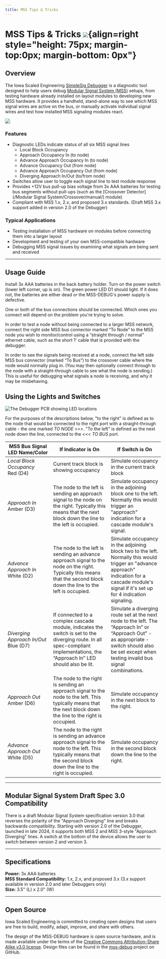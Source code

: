 ```yaml
---
title: MSS Tips & Tricks
---
```

# MSS Tips & Tricks ![](../img/simplesig-logo.png){align=right style="height: 75px; margin-top:0px; margin-bottom: 0px"}

## Overview

The Iowa Scaled Engineering [SimpleSig Debugger](https://www.iascaled.com/store/MSS-CROSSOVER) is a diagnostic tool designed to help users debug [Modular Signal System (MSS)](https://modularsignalsystem.info/) setups, from testing hardware already installed on layout modules to developing new MSS hardware.  It provides a handheld, stand-alone way to see which MSS signal wires are active on the bus, or manually activate individual signal wires and test how installed MSS signaling modules react.

![](img/mss-debug.jpg)


### Features
* Diagnostic LEDs indicate status of all six MSS signal lines
    * Local Block Occupancy
    * Approach Occupancy In (to node)
    * Advance Approach Occupancy In (to node)
    * Advance Occupancy Out (from node)
    * Advance Approach Occupancy Out (from node)
    * Diverging Approach In/Out (to/from node)
* Switches allow user to toggle each signal line to test module response
* Provides +12V bus pull-up bias voltage from 3x AAA batteries for testing bus segments without
pull-ups (such as the [Crossover Detector](/Modular Signal System/Crossover/manual/) module)
* Compliant with MSS 1.x, 2.x, and proposed 3.x standards.  (Draft MSS 3.x support added in version 2.0 of the Debugger)

### Typical Applications

* Testing installation of MSS hardware on modules before connecting them into a larger layout
* Development and testing of your own MSS-compatible hardware
* Debugging MSS signal issues by examining what signals are being sent and received

---

## Usage Guide

Install 3x AAA batteries in the back battery holder. Turn on the power switch (lower left corner, up is on). The green power LED D1 should light. If it does not, the batteries are either dead or the MSS-DEBUG's power supply is defective.

One or both of the bus connections should be connected. Which ones you connect will depend on the problem you're trying to solve.

In order to test a node without being connected to a larger MSS network, connect the right side MSS bus connector marked “To Node” to the MSS node you wish to monitor/control using a “straight through / normal” ethernet cable, such as the short 1' cable that is provided with the debugger.

In order to see the signals being received at a node, connect the left side MSS bus connector (marked “To Bus”) to the crossover cable where the node would normally plug in. (You may then optionally connect through to the node with a straight-through cable to see what the node is sending.) This is useful for debugging what signals a node is receiving, and why it may be misbehaving.

## Using the Lights and Switches

![The Debugger PCB showing LED locations](img/mss-debug-pcb.png)

For the purposes of the descriptions below, "to the right" is defined as to the node that would be connected to the right port with a straight-through cable - the one marked *TO NODE >>>*.  "To the left" is defined as the next node down the line, connected to the *<<< TO BUS* port.

| MSS&nbsp;Bus&nbsp;Signal<br/>LED&nbsp;Name/Color | If Indicator is On | If Switch is On | 
|-------------------|--------------------|-----------------|
| *Local Block Occupancy*<br/>Red (D4) |Current track block is showing occupancy |Simulate occupancy in the current track block | 
| *Approach In*<br/>Amber (D3) |The node to the left is sending an approach signal to the node on the right. Typically this means that the next block down the line to the left is occupied. |Simulate occupancy in the adjoining block one to the left. Normally this would trigger an "approach" indication for a cascade module's signal.| 
| *Advance Approach In*<br/>White (D2) |The node to the left is sending an advance approach signal to the node on the right. Typically this means that the second block down the line to the left is occupied. |Simulate occupancy in the adjoining block two to the left. Normally this would trigger an "advance approach" indication for a cascade module's signal if it's set up for 4 indication signaling. | 
| *Diverging Approach In/Out*<br/>Blue (D7) |If connected to a complex cascade module, indicates the switch is set to the diverging route. In all spec-compliant implementations, the “Approach In” LED should also be lit. |Simulate a diverging route set at the next node to the left. The “Approach In” or “Approach Out” - as appropriate - switch should also be set except when testing invalid bus signal combinations. | 
| *Approach Out*<br/>Amber (D6) |The node to the right is sending an approach signal to the node to the left. This typically means that the next block down the line to the right is occupied. |Simulate occupancy in the next block to the right. |
| *Advance Approach Out*<br/>White (D5) |The node to the right is sending an advance approach signal to the node to the left. This typically means that the second block down the line to the right is occupied. |Simulate occupancy in the second block down the line to the right. | 


---

## Modular Signal System Draft Spec 3.0 Compatibility

There is a draft Modular Signal System specification version 3.0 that reverses the polarity of the "Approach Diverging" line and breaks backwards compatibility.  Starting with version 2.0 of the Debugger, launched in late 2024, it supports both MSS 2 and MSS 3-style "Approach Diverging" lines.  A switch at the bottom of the device allows the user to switch between version 2 and version 3.

---

## Specifications

**Power:**  3x AAA batteries  
**MSS Standard Compatibility:** 1.x, 2.x, and proposed 3.x (3.x support available in version 2.0 and later Debuggers only)  
**Size:** 3.5" (L) x 2.0" (W)  

---

## Open Source 

Iowa Scaled Engineering is committed to creating open designs that users are free to build, modify, adapt, improve, and share with others.

The design of the MSS-DEBUG hardware is open source hardware, and is made available under the terms of the [Creative Commons Attribution-Share Alike v3.0 license](http://creativecommons.org/licenses/by-sa/3.0/).  Design files can be found in the [mss-debug](https://github.com/IowaScaledEngineering/mss-debug) project on  GitHub.


